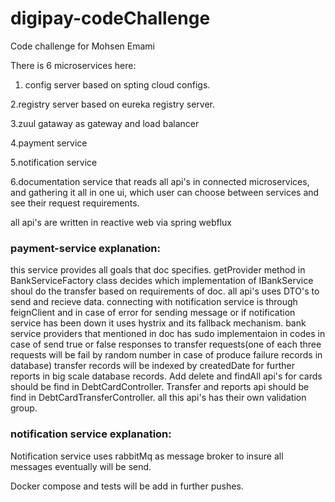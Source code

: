 # digipay-codeChallenge
Code challenge for Mohsen Emami

There is 6 microservices here:

1. config server based on spting cloud configs.

2.registry server based on eureka registry server.

3.zuul gataway as gateway and load balancer

4.payment service

5.notification service

6.documentation service that reads all api's in connected microservices, and gathering it all in one ui, which user can choose between services and see their request requirements.

all api's are written in reactive web via spring webflux

<h3>payment-service explanation:</h3>

this service provides all goals that doc specifies.
getProvider method in BankServiceFactory class decides which implementation of IBankService shoul do the transfer based on requirements of doc.
all api's uses DTO's to send and recieve data.
connecting with notification service is through feignClient and in case of error for sending message or if notification service has been down it uses hystrix and its fallback 
mechanism. 
bank service providers that mentioned in doc has sudo implementaion in codes in case of send true or false responses to transfer requests(one of each three requests will be fail
 by random number in case of produce failure records in database)
 transfer records will be indexed by createdDate for further reports in big scale database records.
 Add delete and findAll api's for cards should be find in DebtCardController.
 Transfer and reports api should be find in DebtCardTransferController.
 all this api's has their own validation group.
 
<h3>notification service explanation:</h3>
 Notification service uses rabbitMq as message broker to insure all messages eventually will be send.
 
 
 
 Docker compose and tests will be add in further pushes.
 
 
 
